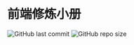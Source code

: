 # 前端修炼小册

![GitHub last commit](https://img.shields.io/github/last-commit/icodinghub/frontend-practice-brochure)
![GitHub repo size](https://img.shields.io/github/repo-size/icodinghub/frontend-practice-brochure)